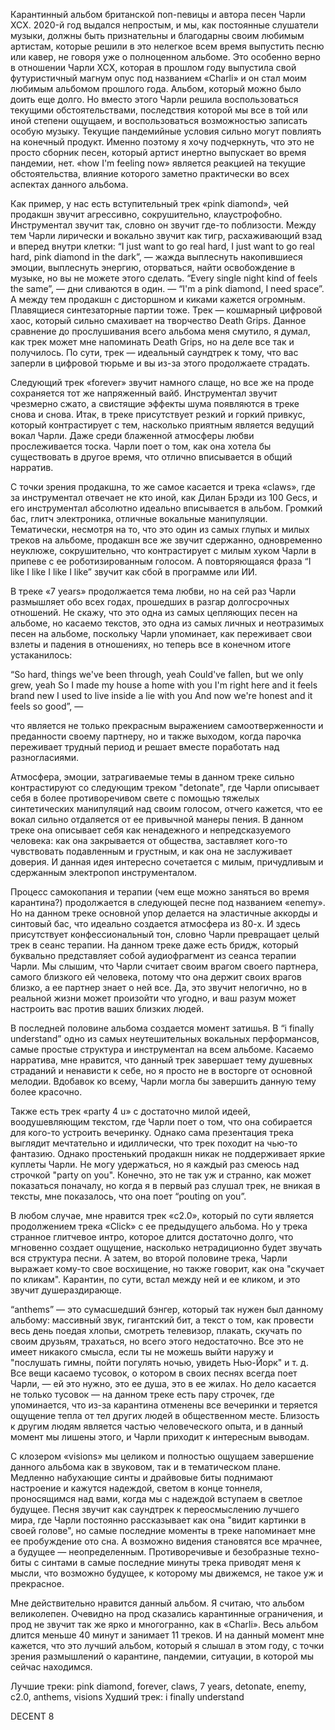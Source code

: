 Карантинный альбом британской поп-певицы и автора песен Чарли XCX. 2020-й год выдался непростым, и мы, как постоянные слушатели музыки, должны быть признательны и благодарны своим любимым артистам, которые решили в это нелегкое всем время выпустить песню или кавер, не говоря уже о полноценном альбоме. Это особенно верно в отношении Чарли XCX, которая в прошлом году выпустила свой футуристичный магнум опус под названием «Charli» и он стал моим любимым альбомом прошлого года. Альбом, который можно было доить еще долго. Но вместо этого Чарли решила воспользоваться текущими обстоятельствами, последствия которой мы все в той или иной степени ощущаем, и воспользоваться возможностью записать особую музыку. Текущие пандемийные условия сильно могут повлиять на конечный продукт. Именно поэтому я хочу подчеркнуть, что это не просто сборник песен, который артист инертно выпускает во время пандемии, нет. «how I'm feeling now» является реакцией на текущие обстоятельства, влияние которого заметно практически во всех аспектах данного альбома.

Как пример, у нас есть вступительный трек «pink diamond», чей продакшн звучит агрессивно, сокрушительно, клаустрофобно. Инструментал звучит так, словно он звучит где-то поблизости. Между тем Чарли лирически и вокально звучит как тигр, расхаживающий взад и вперед внутри клетки: “I just want to go real hard, I just want to go real hard, pink diamond in the dark”, — жажда выплеснуть накопившиеся эмоции, выплеснуть энергию, оторваться, найти освобождение в музыке, но вы не можете этого сделать. “Every single night kind of feels the same”, — дни сливаются в один. — “I'm a pink diamond, I need space”. А между тем продакшн с дисторшном и киками кажется огромным. Плавящиеся синтезаторные партии тоже. Трек — кошмарный цифровой хаос, который сильно смахивает на творчество Death Grips. Данное сравнение до прослушивания всего альбома меня смутило, я думал, как трек может мне напоминать Death Grips, но на деле все так и получилось. По сути, трек — идеальный саундтрек к тому, что вас заперли в цифровой тюрьме и вы из-за этого продолжаете страдать.

Следующий трек «forever» звучит намного слаще, но все же на проде сохраняется тот же напряженный вайб. Инструментал звучит чрезмерно сжато, а свистящие эффекты шума появляются в треке снова и снова. Итак, в треке присутствует резкий и горкий привкус, который контрастирует с тем, насколько приятным является ведущий вокал Чарли. Даже среди блаженной атмосферы любви прослеживается тоска. Чарли поет о том, как она хотела бы существовать в другое время, что отлично вписывается в общий нарратив.

С точки зрения продакшна, то же самое касается и трека «claws», где за инструментал отвечает не кто иной, как Дилан Брэди из 100 Gecs, и его инструментал абсолютно идеально вписывается в альбом. Громкий бас, глитч электроника, отличные вокальные манипуляции. Тематически, несмотря на то, что это один из самых глупых и милых треков на альбоме, продакшн все же звучит сдержанно, одновременно неуклюже, сокрушительно, что контрастирует с милым хуком Чарли в припеве с ее роботизированным голосом. А повторяющаяся фраза “I like I like I like I like” звучит как сбой в программе или ИИ.

В треке «7 years» продолжается тема любви, но на сей раз Чарли размышляет обо всех годах, прошедших в разгар долгосрочных отношений. Не скажу, что это одна из самых цепляющих песен на альбоме, но касаемо текстов, это одна из самых личных и неотразимых песен на альбоме, поскольку Чарли упоминает, как переживает свои взлеты и падения в отношениях, но теперь все в конечном итоге устаканилось:

“So hard, things we've been through, yeah
Could've fallen, but we only grew, yeah
So I made my house a home with you
I'm right here and it feels brand new
I used to live inside a lie with you
And now we're honest and it feels so good”, —

что является не только прекрасным выражением самоотверженности и преданности своему партнеру, но и также выходом, когда парочка переживает трудный период и решает вместе поработать над разногласиями.

Атмосфера, эмоции, затрагиваемые темы в данном треке сильно контрастируют со следующим треком "detonate", где Чарли описывает себя в более противоречивом свете с помощью тяжелых синтетических манипуляций над своим голосом, отчего кажется, что ее вокал сильно отдаляется от ее привычной манеры пения. В данном треке она описывает себя как ненадежного и непредсказуемого человека: как она закрывается от общества, заставляет кого-то чувствовать подавленным и грустным, и как она не заслуживает доверия. И данная идея интересно сочетается с милым, причудливым и сдержанным электропоп инструменталом.

Процесс самокопания и терапии (чем еще можно заняться во время карантина?) продолжается в следующей песне под названием «enemy». Но на данном треке основной упор делается на эластичные аккорды и синтовый бас, что идеально создается атмосфера из 80-х. И здесь присутствует конфессиональный тон, словно Чарли превращает целый трек в сеанс терапии. На данном треке даже есть бридж, который буквально представляет собой аудиофрагмент из сеанса терапии Чарли. Мы слышим, что Чарли считает своим врагом своего партнера, самого близкого ей человека, потому что она держит своих врагов близко, а ее партнер знает о ней все. Да, это звучит нелогично, но в реальной жизни может произойти что угодно, и ваш разум может настроить вас против ваших близких людей.

В последней половине альбома создается момент затишья. В “i finally understand” одно из самых неутешительных вокальных перформансов, самые простые структура и инструментал на всем альбоме. Касаемо нарратива, мне нравится, что данный трек завершает тему душевных страданий и ненависти к себе, но я просто не в восторге от основной мелодии. Вдобавок ко всему, Чарли могла бы завершить данную тему более красочно.

Также есть трек «party 4 u» с достаточно милой идеей, воодушевляющим текстом, где Чарли поет о том, что она собирается для кого-то устроить вечеринку. Однако сама презентация трека выглядит мечтательно и идиллически, что трек походит на чью-то фантазию. Однако простенький продакшн никак не поддерживает яркие куплеты Чарли. Не могу удержаться, но я каждый раз смеюсь над строчкой "party on you". Конечно, это не так уж и странно, как может показаться поначалу, но когда я в первый раз слушал трек, не вникая в тексты, мне показалось, что она поет “pouting on you”.

В любом случае, мне нравится трек «c2.0», который по сути является продолжением трека «Click» с ее предыдущего альбома. Но у трека странное глитчевое интро, которое длится достаточно долго, что мгновенно создает ощущение, насколько нетрадиционно будет звучать вся структура песни. А затем, во второй половине трека, Чарли выражает кому-то свое восхищение, но также говорит, как она "скучает по кликам". Карантин, по сути, встал между ней и ее кликом, и это звучит душераздирающе.

“anthems” — это сумасшедший бэнгер, который так нужен был данному альбому: массивный звук, гигантский бит, а текст о том, как провести весь день поедая хлопьи, смотреть телевизор, плакать, скучать по своим друзьям, трахаться, но всего этого недостаточно. Все это не имеет никакого смысла, если ты не можешь выйти наружу и "послушать гимны, пойти погулять ночью, увидеть Нью-Йорк" и т. д. Все вещи касаемо тусовок, о котором в своих песнях всегда поет Чарли, — ей это нужно, это ее душа, это в ее жилах. Но дело касается не только тусовок — на данном треке есть пару строчек, где упоминается, что из-за карантина отменены все вечеринки и теряется ощущение тепла от тел других людей в общественном месте. Близость к другим людям является частью человеческого опыта, и в данный момент мы лишены этого, и Чарли приходит к интересным выводам.

С клозером «visions» мы целиком и полностью ощущаем завершение данного альбома как в звуковом, так и в тематическом плане. Медленно набухающие синты и драйвовые биты поднимают настроение и кажутся надеждой, светом в конце тоннеля, проносящимся над вами, когда мы с надеждой вступаем в светлое будущее. Песня звучит как саундтрек к переосмыслению лучшего мира, где Чарли постоянно рассказывает как она "видит картинки в своей голове", но самые последние моменты в треке напоминает мне ее пробуждение ото сна. А возможно видения становятся все мрачнее, а будущее — неопределенным. Противоречивые и безобразные техно-биты с синтами в самые последние минуты трека приводят меня к мысли, что возможно будущее, к которому мы движемся, не такое уж и прекрасное.

Мне действительно нравится данный альбом. Я считаю, что альбом великолепен. Очевидно на прод сказались карантинные ограничения, и прод не звучит так же ярко и многогранно, как в «Charli». Весь альбом длится меньше 40 минут и занимает 11 треков. И на данный момент мне кажется, что это лучший альбом, который я слышал в этом году, с точки зрения размышлений о карантине, пандемии, ситуации, в которой мы сейчас находимся.

Лучшие треки: pink diamond, forever, claws, 7 years, detonate, enemy, c2.0, anthems, visions
Худший трек: i finally understand

DECENT 8
